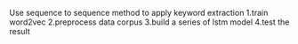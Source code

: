 Use sequence to sequence method to apply keyword extraction
1.train word2vec
2.preprocess data corpus
3.build a series of lstm model
4.test the result
